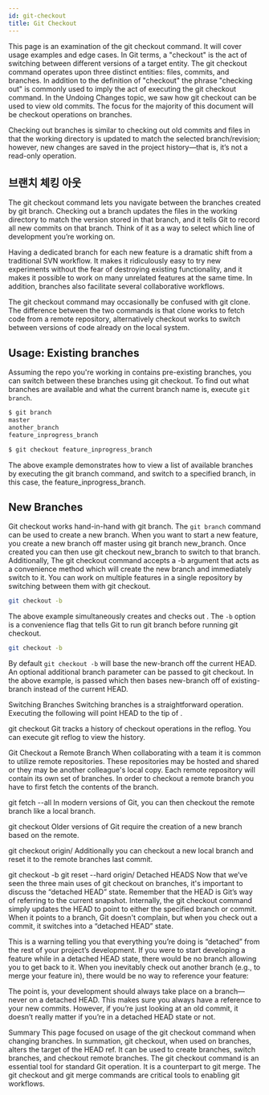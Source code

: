 ```yaml
---
id: git-checkout
title: Git Checkout
---
```


This page is an examination of the git checkout command. It will cover usage examples and edge cases. In Git terms, a "checkout" is the act of switching between different versions of a target entity. The git checkout command operates upon three distinct entities: files, commits, and branches. In addition to the definition of "checkout" the phrase "checking out" is commonly used to imply the act of executing the git checkout command. In the Undoing Changes topic, we saw how git checkout can be used to view old commits. The focus for the majority of this document will be checkout operations on branches.

Checking out branches is similar to checking out old commits and files in that the working directory is updated to match the selected branch/revision; however, new changes are saved in the project history—that is, it’s not a read-only operation.

## 브랜치 체킹 아웃
The git checkout command lets you navigate between the branches created by git branch. Checking out a branch updates the files in the working directory to match the version stored in that branch, and it tells Git to record all new commits on that branch. Think of it as a way to select which line of development you’re working on.

Having a dedicated branch for each new feature is a dramatic shift from a traditional SVN workflow. It makes it ridiculously easy to try new experiments without the fear of destroying existing functionality, and it makes it possible to work on many unrelated features at the same time. In addition, branches also facilitate several collaborative workflows.

The git checkout command may occasionally be confused with git clone. The difference between the two commands is that clone works to fetch code from a remote repository, alternatively checkout works to switch between versions of code already on the local system.

## Usage: Existing branches
Assuming the repo you're working in contains pre-existing branches, you can switch between these branches using git checkout. To find out what branches are available and what the current branch name is, execute `git branch`.

```bash
$ git branch
master
another_branch
feature_inprogress_branch

$ git checkout feature_inprogress_branch 
```

The above example demonstrates how to view a list of available branches by executing the git branch command, and switch to a specified branch, in this case, the feature_inprogress_branch.

## New Branches
Git checkout works hand-in-hand with git branch. The `git branch` command can be used to create a new branch. When you want to start a new feature, you create a new branch off master using git branch new_branch. Once created you can then use git checkout new_branch to switch to that branch. Additionally, The git checkout command accepts a -b argument that acts as a convenience method which will create the new branch and immediately switch to it. You can work on multiple features in a single repository by switching between them with git checkout.

```bash
git checkout -b
```

The above example simultaneously creates and checks out . The `-b` option is a convenience flag that tells Git to run git branch before running git checkout.

```bash
git checkout -b 
```

By default `git checkout -b` will base the new-branch off the current HEAD. An optional additional branch parameter can be passed to git checkout. In the above example,  is passed which then bases new-branch off of existing-branch instead of the current HEAD.

Switching Branches
Switching branches is a straightforward operation. Executing the following will point HEAD to the tip of .

git checkout 
Git tracks a history of checkout operations in the reflog. You can execute git reflog to view the history.

Git Checkout a Remote Branch
When collaborating with a team it is common to utilize remote repositories. These repositories may be hosted and shared or they may be another colleague's local copy. Each remote repository will contain its own set of branches. In order to checkout a remote branch you have to first fetch the contents of the branch.

git fetch --all
In modern versions of Git, you can then checkout the remote branch like a local branch.

git checkout 
Older versions of Git require the creation of a new branch based on the remote.

git checkout  origin/
Additionally you can checkout a new local branch and reset it to the remote branches last commit.

 
git checkout -b  git reset --hard origin/
Detached HEADS
Now that we’ve seen the three main uses of git checkout on branches, it's important to discuss the “detached HEAD” state. Remember that the HEAD is Git’s way of referring to the current snapshot. Internally, the git checkout command simply updates the HEAD to point to either the specified branch or commit. When it points to a branch, Git doesn't complain, but when you check out a commit, it switches into a “detached HEAD” state.

This is a warning telling you that everything you’re doing is “detached” from the rest of your project’s development. If you were to start developing a feature while in a detached HEAD state, there would be no branch allowing you to get back to it. When you inevitably check out another branch (e.g., to merge your feature in), there would be no way to reference your feature:


The point is, your development should always take place on a branch—never on a detached HEAD. This makes sure you always have a reference to your new commits. However, if you’re just looking at an old commit, it doesn’t really matter if you’re in a detached HEAD state or not.

Summary
This page focused on usage of the git checkout command when changing branches. In summation, git checkout, when used on branches, alters the target of the HEAD ref. It can be used to create branches, switch branches, and checkout remote branches. The git checkout command is an essential tool for standard Git operation. It is a counterpart to git merge. The git checkout and git merge commands are critical tools to enabling git workflows.